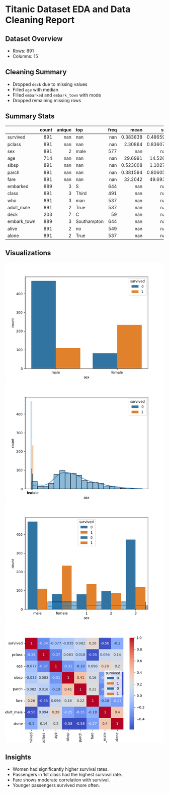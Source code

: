 
# Titanic Dataset EDA and Data Cleaning Report

## Dataset Overview
- Rows: 891
- Columns: 15

## Cleaning Summary
- Dropped `deck` due to missing values
- Filled `age` with median
- Filled `embarked` and `embark_town` with mode
- Dropped remaining missing rows

## Summary Stats
|             |   count |   unique | top         |   freq |       mean |        std |    min |      25% |      50% |   75% |     max |
|:------------|--------:|---------:|:------------|-------:|-----------:|-----------:|-------:|---------:|---------:|------:|--------:|
| survived    |     891 |      nan | nan         |    nan |   0.383838 |   0.486592 |   0    |   0      |   0      |     1 |   1     |
| pclass      |     891 |      nan | nan         |    nan |   2.30864  |   0.836071 |   1    |   2      |   3      |     3 |   3     |
| sex         |     891 |        2 | male        |    577 | nan        | nan        | nan    | nan      | nan      |   nan | nan     |
| age         |     714 |      nan | nan         |    nan |  29.6991   |  14.5265   |   0.42 |  20.125  |  28      |    38 |  80     |
| sibsp       |     891 |      nan | nan         |    nan |   0.523008 |   1.10274  |   0    |   0      |   0      |     1 |   8     |
| parch       |     891 |      nan | nan         |    nan |   0.381594 |   0.806057 |   0    |   0      |   0      |     0 |   6     |
| fare        |     891 |      nan | nan         |    nan |  32.2042   |  49.6934   |   0    |   7.9104 |  14.4542 |    31 | 512.329 |
| embarked    |     889 |        3 | S           |    644 | nan        | nan        | nan    | nan      | nan      |   nan | nan     |
| class       |     891 |        3 | Third       |    491 | nan        | nan        | nan    | nan      | nan      |   nan | nan     |
| who         |     891 |        3 | man         |    537 | nan        | nan        | nan    | nan      | nan      |   nan | nan     |
| adult_male  |     891 |        2 | True        |    537 | nan        | nan        | nan    | nan      | nan      |   nan | nan     |
| deck        |     203 |        7 | C           |     59 | nan        | nan        | nan    | nan      | nan      |   nan | nan     |
| embark_town |     889 |        3 | Southampton |    644 | nan        | nan        | nan    | nan      | nan      |   nan | nan     |
| alive       |     891 |        2 | no          |    549 | nan        | nan        | nan    | nan      | nan      |   nan | nan     |
| alone       |     891 |        2 | True        |    537 | nan        | nan        | nan    | nan      | nan      |   nan | nan     |

## Visualizations
![Survival by Gender](survival_by_gender.png)  
![Age Distribution](age_distribution.png)  
![Survival by Class](survival_by_class.png)  
![Correlation Heatmap](correlation_heatmap.png)  

## Insights
- Women had significantly higher survival rates.
- Passengers in 1st class had the highest survival rate.
- Fare shows moderate correlation with survival.
- Younger passengers survived more often.

